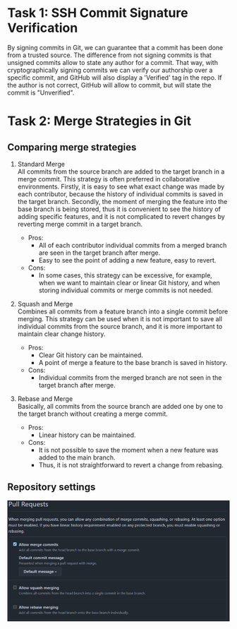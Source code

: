 # Task 1: SSH Commit Signature Verification
By signing commits in Git, we can guarantee that a commit has been done from a trusted source. 
The difference from not signing commits is that unsigned commits allow to state any author for a commit.
That way, with cryptographically signing commits we can verify our authorship over a specific commit, 
and GitHub will also display a 'Verified' tag in the repo. If the author is not correct, 
GitHub will allow to commit, but will state the commit is "Unverified".

# Task 2: Merge Strategies in Git
## Comparing merge strategies
1. Standard Merge\
All commits from the source branch are added to the target branch in a merge commit.
This strategy is often preferred in collaborative environments. 
Firstly, it is easy to see what exact change was made by each contributor, 
because the history of individual commits is saved in the target branch.
Secondly, the moment of merging the feature into the base branch is being stored, 
thus it is convenient to see the history of adding specific features, 
and it is not complicated to revert changes by reverting merge commit in a target branch.
    - Pros: 
      - All of each contributor individual commits from a merged branch are seen in the target branch after merge.
      - Easy to see the point of adding a new feature, easy to revert.
    - Cons: 
      -  In some cases, this strategy can be excessive, for example, when we want to maintain clear or linear Git history, and when storing individual commits or merge commits is not needed.

2. Squash and Merge\
Combines all commits from a feature branch into a single commit before merging.
This strategy can be used when it is not important to save all individual commits from the source branch, 
and it is more important to maintain clear change history.
    - Pros:
      - Clear Git history can be maintained. 
      - A point of merge a feature to the base branch is saved in history.
    - Cons: 
      - Individual commits from the merged branch are not seen in the target branch after merge.

3. Rebase and Merge\
Basically, all commits from the source branch are added one by one to the target branch without creating a merge commit.
    - Pros:
      - Linear history can be maintained. 
    - Cons: 
      - It is not possible to save the moment when a new feature was added to the main branch.
      - Thus, it is not straightforward to revert a change from rebasing.


## Repository settings
![Merge strategies](data/merge_strategies.png)